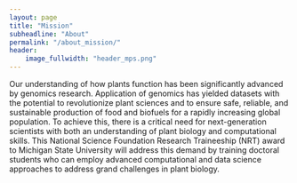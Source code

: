 ```yaml
---
layout: page
title: "Mission"
subheadline: "About"
permalink: "/about_mission/"
header:
    image_fullwidth: "header_mps.png"
---
```


Our understanding of how plants function has been significantly advanced by genomics research. Application of genomics has yielded datasets with the potential to revolutionize plant sciences and to ensure safe, reliable, and sustainable production of food and biofuels for a rapidly increasing global population.  To achieve this, there is a critical need for next-generation scientists with both an understanding of plant biology and computational skills. This National Science Foundation Research Traineeship (NRT) award to Michigan State University will address this demand by training doctoral students who can employ advanced computational and data science approaches to address grand challenges in plant biology.

